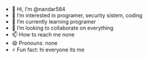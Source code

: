 - 👋 Hi, I’m @nandar584
- 👀 I’m interested in programer, security sistem, coding
- 🌱 I’m currently learning programer
- 💞️ I’m looking to collaborate on everything
- 📫 How to reach me none
- 😄 Pronouns: none
- ⚡ Fun fact: hi everyone its me

<!---
nandar584/nandar584 is a ✨ special ✨ repository because its `README.md` (this file) appears on your GitHub profile.
You can click the Preview link to take a look at your changes.
--->
